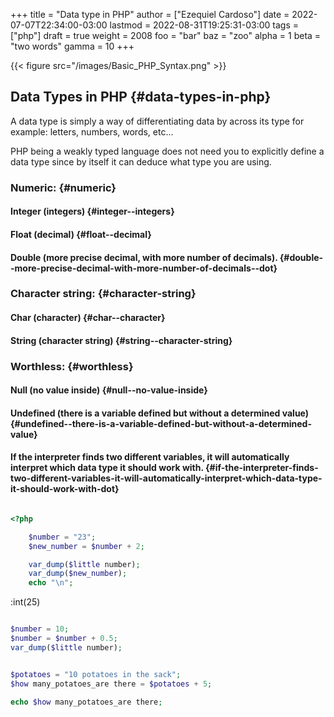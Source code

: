 +++
title = "Data type in PHP"
author = ["Ezequiel Cardoso"]
date = 2022-07-07T22:34:00-03:00
lastmod = 2022-08-31T19:25:31-03:00
tags = ["php"]
draft = true
weight = 2008
foo = "bar"
baz = "zoo"
alpha = 1
beta = "two words"
gamma = 10
+++

{{< figure src="/images/Basic_PHP_Syntax.png" >}}


## Data Types in PHP {#data-types-in-php}

A data type is simply a way of differentiating data by across
its type for example: letters, numbers, words, etc...

PHP being a weakly typed language does not need you to explicitly define
a data type since by itself it can deduce what type you are using.


### Numeric: {#numeric}


#### Integer (integers) {#integer--integers}


#### Float (decimal) {#float--decimal}


#### Double (more precise decimal, with more number of decimals). {#double--more-precise-decimal-with-more-number-of-decimals--dot}


### Character string: {#character-string}


#### Char (character) {#char--character}


#### String (character string) {#string--character-string}


### Worthless: {#worthless}


#### Null (no value inside) {#null--no-value-inside}


#### Undefined (there is a variable defined but without a determined value) {#undefined--there-is-a-variable-defined-but-without-a-determined-value}


#### If the interpreter finds two different variables, it will automatically interpret which data type it should work with. {#if-the-interpreter-finds-two-different-variables-it-will-automatically-interpret-which-data-type-it-should-work-with-dot}

```php

<?php

    $number = "23";
    $new_number = $number + 2;

    var_dump($little number);
    var_dump($new_number);
    echo "\n";
```

:int(25)

```php

$number = 10;
$number = $number + 0.5;
var_dump($little number);
```

```php

$potatoes = "10 potatoes in the sack";
$how many_potatoes_are there = $potatoes + 5;

echo $how many_potatoes_are there;
```

[//]: # "Exported with love from a post written in Org mode"
[//]: # "- https://github.com/kaushalmodi/ox-hugo"

